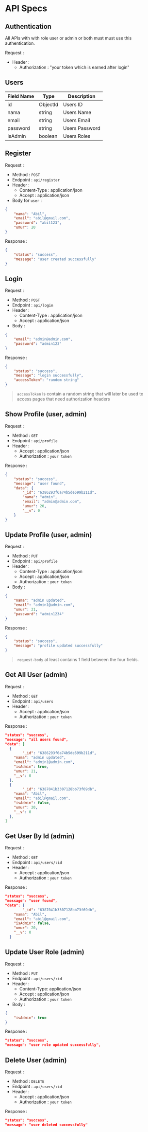 # API Specs

## Authentication

All APIs with with role user or admin or both must must use this authentication.

Request :

- Header :
  - Authorization : "your token which is earned after login"

## Users

| Field Name | Type     | Description    |
| ---------- | -------- | -------------- |
| id         | ObjectId | Users ID       |
| nama       | string   | Users Name     |
| email      | string   | Users Email    |
| password   | string   | Users Password |
| isAdmin    | boolean  | Users Roles    |

## Register

Request :

- Method : `POST`
- Endpoint : `api/register`
- Header :
  - Content-Type : application/json
  - Accept : application/json
- Body for `user` :

```json
{
	"nama": "Abil",
	"email": "abil@gmail.com",
	"password": "abil123",
	"umur": 20
}
```

Response :

```json
{
	"status": "success",
	"message": "user created successfully"
}
```

## Login

Request :

- Method : `POST`
- Endpoint : `api/login`
- Header :
  - Content-Type : application/json
  - Accept : application/json
- Body :

```json
{
	"email": "admin@admin.com",
	"password": "admin123"
}
```

Response :

```json
{
	"status": "success",
	"message": "login successfully",
	"accessToken": "random string"
}
```

> `accessToken` is contain a random string that will later be used to access pages that need authorization headers

## Show Profile (user, admin)

Request :

- Method : `GET`
- Endpoint : `api/profile`
- Header :
  - Accept : application/json
  - Authorization : `your token`

Response :

```json
{
	"status": "success",
	"message": "user found",
	"data": {
		"_id": "6386293f6a74b5de599b211d",
		"nama": "admin",
		"email": "admin@admin.com",
		"umur": 20,
		"__v": 0
	}
}
```

## Update Profile (user, admin)

Request :

- Method : `PUT`
- Endpoint : `api/profile`
- Header :
  - Content-Type : application/json
  - Accept : application/json
  - Authorization : `your token`
- Body :

```json
{
	"nama": "admin updated",
	"email": "admin1@admin.com",
	"umur": 21,
	"password": "admin1234"
}
```

Response :

```json
{
	"status": "success",
	"message": "profile updated successfully"
}
```

> `request-body` at least contains 1 field between the four fields.

## Get All User (admin)

Request :

- Method : `GET`
- Endpoint : `api/users`
- Header :
  - Accept : application/json
  - Authorization : `your token`

Response :

```json
"status": "success",
"message": "all users found",
"data": [
  {
		"_id": "6386293f6a74b5de599b211d",
    "nama": "admin updated",
    "email": "admin1@admin.com",
    "isAdmin": true,
    "umur": 21,
    "__v": 0
  },
  {
		"_id": "6387041b3307128bb73f69db",
    "nama": "Abil",
    "email": "abil@gmail.com",
    "isAdmin": false,
    "umur": 20,
    "__v": 0
  },
]
```

## Get User By Id (admin)

Request :

- Method : `GET`
- Endpoint : `api/users/:id`
- Header :
  - Accept : application/json
  - Authorization : `your token`

Response :

```json
"status": "success",
"message": "user found",
"data": {
		"_id": "6387041b3307128bb73f69db",
    "nama": "Abil",
    "email": "abil@gmail.com",
    "isAdmin": false,
    "umur": 20,
    "__v": 0
  }
```

## Update User Role (admin)

Request :

- Method : `PUT`
- Endpoint : `api/users/:id`
- Header :
  - Content-Type: application/json
  - Accept : application/json
  - Authorization : `your token`
- Body :

```json
{
	"isAdmin": true
}
```

Response :

```json
"status": "success",
"message": "user role updated successfully",
```

## Delete User (admin)

Request :

- Method : `DELETE`
- Endpoint : `api/users/:id`
- Header :
  - Accept : application/json
  - Authorization : `your token`

Response :

```json
"status": "success",
"message": "user deleted successfully"
```
